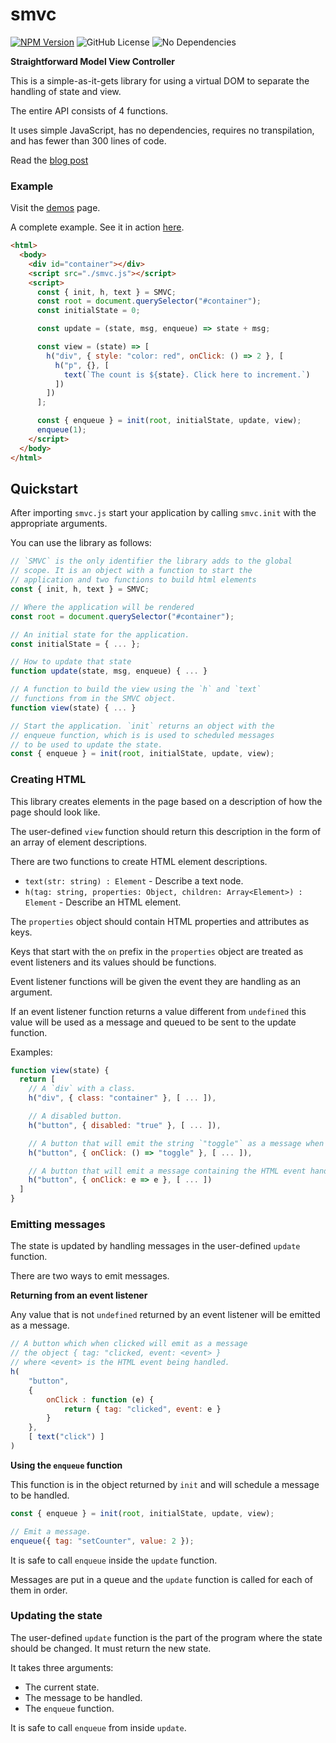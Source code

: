 # smvc

[![NPM Version](https://img.shields.io/npm/v/smvc.svg?style=flat)](https://www.npmjs.com/package/smvc)
![GitHub License](https://img.shields.io/github/license/lazamar/smvc)
![No Dependencies](https://img.shields.io/badge/dependencies-0-green)

**Straightforward Model View Controller**

This is a simple-as-it-gets library for using a virtual DOM to separate the handling of state and view.

The entire API consists of 4 functions.

It uses simple JavaScript, has no dependencies, requires no transpilation, and has fewer than 300 lines of code.

Read the [blog post](https://lazamar.github.io/virtual-dom/)

### Example

Visit the [demos](https://lazamar.github.io/smvc/demos/) page.

A complete example. See it in action [here](https://lazamar.github.io/smvc/demos/minimal.html).

```html
<html>
  <body>
    <div id="container"></div>
    <script src="./smvc.js"></script>
    <script>
      const { init, h, text } = SMVC;
      const root = document.querySelector("#container");
      const initialState = 0;

      const update = (state, msg, enqueue) => state + msg;

      const view = (state) => [
        h("div", { style: "color: red", onClick: () => 2 }, [
          h("p", {}, [
            text(`The count is ${state}. Click here to increment.`)
          ])
        ])
      ];

      const { enqueue } = init(root, initialState, update, view);
      enqueue(1);
    </script>
  </body>
</html>
```

## Quickstart

After importing `smvc.js` start your application by calling `smvc.init` with the appropriate arguments.

You can use the library as follows:

```javascript
// `SMVC` is the only identifier the library adds to the global
// scope. It is an object with a function to start the
// application and two functions to build html elements
const { init, h, text } = SMVC;

// Where the application will be rendered
const root = document.querySelector("#container");

// An initial state for the application.
const initialState = { ... };

// How to update that state
function update(state, msg, enqueue) { ... }

// A function to build the view using the `h` and `text`
// functions from in the SMVC object.
function view(state) { ... }

// Start the application. `init` returns an object with the
// enqueue function, which is is used to scheduled messages
// to be used to update the state.
const { enqueue } = init(root, initialState, update, view);
```

### Creating HTML

This library creates elements in the page based on a description of how the page should look like.

The user-defined `view` function should return this description in the form of an
array of element descriptions.

There are two functions to create HTML element descriptions.

* `text(str: string) : Element` - Describe a text node.
* `h(tag: string, properties: Object, children: Array<Element>) : Element` - Describe an HTML element.

The `properties` object should contain HTML properties and attributes as keys.

Keys that start with the `on` prefix in the `properties` object are treated as
event listeners and its values should be functions.

Event listener functions will be given the event they are handling as an argument.

If an event listener function returns a value different from `undefined` this
value will be used as a message and queued to be sent to the update function.

Examples:

```javascript
function view(state) {
  return [
    // A `div` with a class.
    h("div", { class: "container" }, [ ... ]),

    // A disabled button.
    h("button", { disabled: "true" }, [ ... ]),

    // A button that will emit the string `"toggle"` as a message when clicked.
    h("button", { onClick: () => "toggle" }, [ ... ]),

    // A button that will emit a message containing the HTML event handled by the onClick listener.
    h("button", { onClick: e => e }, [ ... ])
  ]
}
```

### Emitting messages

The state is updated by handling messages in the user-defined `update` function.

There are two ways to emit messages.

**Returning from an event listener**

Any value that is not `undefined` returned by an event listener will be emitted as a message.

```javascript
// A button which when clicked will emit as a message
// the object { tag: "clicked, event: <event> }
// where <event> is the HTML event being handled.
h(
    "button",
    {
        onClick : function (e) {
            return { tag: "clicked", event: e }
        }
    },
    [ text("click") ]
)
```

**Using the `enqueue` function**

This function is in the object returned by `init` and will schedule a message to be handled.

``` javascript
const { enqueue } = init(root, initialState, update, view);

// Emit a message.
enqueue({ tag: "setCounter", value: 2 });
```

It is safe to call `enqueue` inside the `update` function.

Messages are put in a queue and the `update` function is called for each of them in order.

### Updating the state

The user-defined `update` function is the part of the program where the state
should be changed. It must return the new state.

It takes three arguments:

* The current state.
* The message to be handled.
* The `enqueue` function.

It is safe to call `enqueue` from inside `update`.
